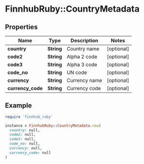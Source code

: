 # FinnhubRuby::CountryMetadata

## Properties

| Name | Type | Description | Notes |
| ---- | ---- | ----------- | ----- |
| **country** | **String** | Country name | [optional] |
| **code2** | **String** | Alpha 2 code | [optional] |
| **code3** | **String** | Alpha 3 code | [optional] |
| **code_no** | **String** | UN code | [optional] |
| **currency** | **String** | Currency name | [optional] |
| **currency_code** | **String** | Currency code | [optional] |

## Example

```ruby
require 'finnhub_ruby'

instance = FinnhubRuby::CountryMetadata.new(
  country: null,
  code2: null,
  code3: null,
  code_no: null,
  currency: null,
  currency_code: null
)
```

